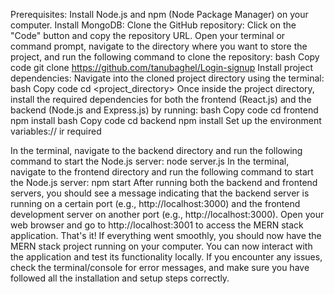 Prerequisites:
Install Node.js and npm (Node Package Manager) on your computer. 
Install MongoDB: 
Clone the GitHub repository:
Click on the "Code" button and copy the repository URL.
Open your terminal or command prompt, navigate to the directory where you want to store the project, and run the following command to clone the repository:
bash
Copy code
git clone <https://github.com/tanubaghel/Login-signup>
Install project dependencies:
Navigate into the cloned project directory using the terminal:
bash
Copy code
cd <project_directory>
Once inside the project directory, install the required dependencies for both the frontend (React.js) and the backend (Node.js and Express.js) by running:
bash
Copy code
cd frontend
npm install
bash
Copy code
cd backend
npm install
Set up the environment variables:// ir required

In the terminal, navigate to the backend directory and run the following command to start the Node.js server:
node server.js
In the terminal, navigate to the frontend directory and run the following command to start the Node.js server:
npm start
After running both the backend and frontend servers, you should see a message indicating that the backend server is running on a certain port (e.g., http://localhost:3000) and the frontend development server on another port (e.g., http://localhost:3000).
Open your web browser and go to http://localhost:3001 to access the MERN stack application.
That's it! If everything went smoothly, you should now have the MERN stack project running on your computer. You can now interact with the application and test its functionality locally. If you encounter any issues, check the terminal/console for error messages, and make sure you have followed all the installation and setup steps correctly.
